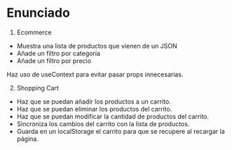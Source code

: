 # Enunciado

1. Ecommerce

- Muestra una lista de productos que vienen de un JSON
- Añade un filtro por categoría
- Añade un filtro por precio

Haz uso de useContext para evitar pasar props innecesarias.

2. Shopping Cart

- Haz que se puedan añadir los productos a un carrito.
- Haz que se puedan eliminar los productos del carrito.
- Haz que se puedan modificar la cantidad de productos del carrito.
- Sincroniza los cambios del carrito con la lista de productos.
- Guarda en un localStorage el carrito para que se recupere al recargar la página.